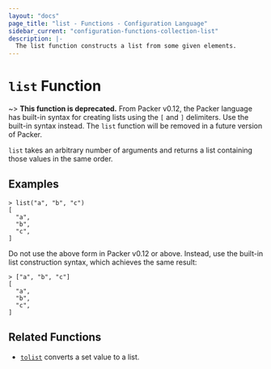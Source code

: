 ```yaml
---
layout: "docs"
page_title: "list - Functions - Configuration Language"
sidebar_current: "configuration-functions-collection-list"
description: |-
  The list function constructs a list from some given elements.
---
```


# `list` Function


~> **This function is deprecated.** From Packer v0.12, the Packer
language has built-in syntax for creating lists using the `[` and `]`
delimiters. Use the built-in syntax instead. The `list` function will be
removed in a future version of Packer.

`list` takes an arbitrary number of arguments and returns a list containing
those values in the same order.

## Examples

```
> list("a", "b", "c")
[
  "a",
  "b",
  "c",
]
```

Do not use the above form in Packer v0.12 or above. Instead, use the
built-in list construction syntax, which achieves the same result:

```
> ["a", "b", "c"]
[
  "a",
  "b",
  "c",
]
```

## Related Functions

* [`tolist`](./tolist.html) converts a set value to a list.
